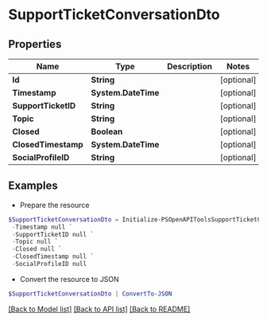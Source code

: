 # SupportTicketConversationDto
## Properties

Name | Type | Description | Notes
------------ | ------------- | ------------- | -------------
**Id** | **String** |  | [optional] 
**Timestamp** | **System.DateTime** |  | [optional] 
**SupportTicketID** | **String** |  | [optional] 
**Topic** | **String** |  | [optional] 
**Closed** | **Boolean** |  | [optional] 
**ClosedTimestamp** | **System.DateTime** |  | [optional] 
**SocialProfileID** | **String** |  | [optional] 

## Examples

- Prepare the resource
```powershell
$SupportTicketConversationDto = Initialize-PSOpenAPIToolsSupportTicketConversationDto  -Id null `
 -Timestamp null `
 -SupportTicketID null `
 -Topic null `
 -Closed null `
 -ClosedTimestamp null `
 -SocialProfileID null
```

- Convert the resource to JSON
```powershell
$SupportTicketConversationDto | ConvertTo-JSON
```

[[Back to Model list]](../README.md#documentation-for-models) [[Back to API list]](../README.md#documentation-for-api-endpoints) [[Back to README]](../README.md)

